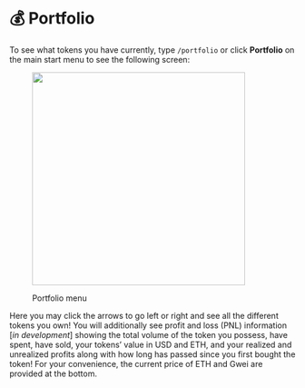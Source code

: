 # 💰 Portfolio

To see what tokens you have currently, type `/portfolio` or click **Portfolio** on the main start menu to see the following screen:

<figure><img src="https://lh7-us.googleusercontent.com/docsz/AD_4nXft761t2b7Xj3BOo8v48E0W9Ib3dbURENRDKjzHBLh81egLLg-r1NuZ3OkmUXLgr3ipHOJH2R5BO11ui_iPPoaM2a_MSA0uWLIgEOzFeHufT0LDSlr_GqjC3h06RFXPtxVAFbPjXrRyThyPj6xsctnRSHtu?key=Pi7wo7LlNUXEuGxXkW2y5Q" alt="" width="375"><figcaption><p>Portfolio menu</p></figcaption></figure>

Here you may click the arrows to go left or right and see all the different tokens you own! You will additionally see profit and loss (PNL) information \[_in development_] showing the total volume of the token you possess, have spent, have sold, your tokens’ value in USD and ETH, and your realized and unrealized profits along with how long has passed since you first bought the token! For your convenience, the current price of ETH and Gwei are provided at the bottom.
